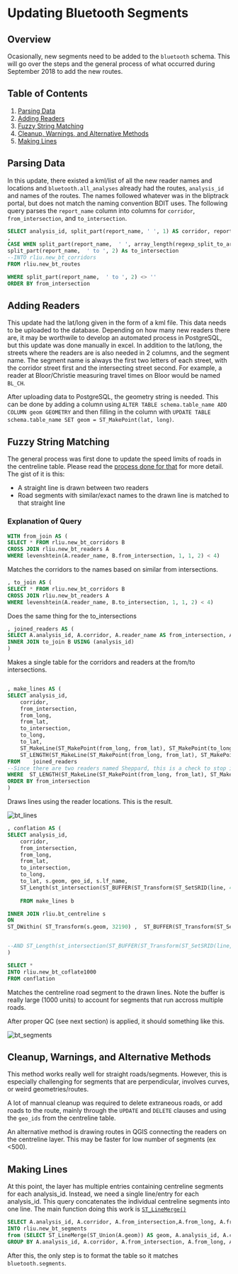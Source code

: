 # Updating Bluetooth Segments

## Overview

Ocasionally, new segments need to be added to the `bluetooth` schema. This will go over the steps and the general process of what occurred during September 2018 to add the new routes. 

## Table of Contents

1. [Parsing Data](#parsing-data)
2. [Adding Readers](#adding-readers)
3. [Fuzzy String Matching](#fuzzy-string-matching)
4. [Cleanup, Warnings, and Alternative Methods](#cleanup-warnings-and-alternative-methods)
5. [Making Lines](#making-lines)

## Parsing Data

In this update, there existed a kml/list of all the new reader names and locations and `bluetooth.all_analyses` already had the routes, `analysis_id` and names of the routes. The names followed whatever was in the bliptrack portal, but does not match the naming convention BDIT uses. The following query parses the `report_name` column into columns for `corridor`, `from_intersection`, and `to_intersection`.

```SQL
SELECT analysis_id, split_part(report_name, ' ', 1) AS corridor, report_name
, 
CASE WHEN split_part(report_name,  ' ', array_length(regexp_split_to_array(report_name, ' to '), 1))='Mt' THEN 'Mt Pleasant' ELSE split_part(report_name,  ' ', array_length(regexp_split_to_array(report_name, ' to '), 1)) END AS from_intersection,
split_part(report_name,  ' to ', 2) As to_intersection
--INTO rliu.new_bt_corridors
FROM rliu.new_bt_routes

WHERE split_part(report_name,  ' to ', 2) <> ''
ORDER BY from_intersection
```

## Adding Readers

This update had the lat/long given in the form of a kml file. This data needs to be uploaded to the database. Depending on how many new readers there are, it may be worthwile to develop an automated process in PostgreSQL, but this update was done manually in excel. In addition to the lat/long, the streets where the readers are is also needed in 2 columns, and the segment name. The segment name is always the first two letters of each street, with the corridor street first and the intersecting street second. For example, a reader at Bloor/Christie measuring travel times on Bloor would be named `BL_CH`. 

After uploading data to PostgreSQL, the geometry string is needed. This can be done by adding a column using `ALTER TABLE schema.table_name ADD COLUMN geom GEOMETRY` and then filling in the column with `UPDATE TABLE schema.table_name SET geom = ST_MakePoint(lat, long)`.

## Fuzzy String Matching

The general process was first done to update the speed limits of roads in the centreline table. Please read the [process done for that](https://github.com/CityofToronto/bdit_data-sources/blob/master/gis/PostedSpeedLimitUpdate.md) for more detail. The gist of it is this:

* A straight line is drawn between two readers
* Road segments with similar/exact names to the drawn line is matched to that straight line

### Explanation of Query

```SQL
WITH from_join AS (
SELECT * FROM rliu.new_bt_corridors B
CROSS JOIN rliu.new_bt_readers A
WHERE levenshtein(A.reader_name, B.from_intersection, 1, 1, 2) < 4)
```

Matches the corridors to the names based on similar from intersections.

```SQL
, to_join AS (
SELECT * FROM rliu.new_bt_corridors B
CROSS JOIN rliu.new_bt_readers A
WHERE levenshtein(A.reader_name, B.to_intersection, 1, 1, 2) < 4)
```
Does the same thing for the to_intersections

```SQL
, joined_readers AS (
SELECT A.analysis_id, A.corridor, A.reader_name AS from_intersection, A.long AS from_long, A.lat AS from_lat, B.reader_name AS to_intersection, B.long AS to_long, B.lat AS to_lat FROM from_join A
INNER JOIN to_join B USING (analysis_id)
)
```

Makes a single table for the corridors and readers at the from/to intersections.

```SQL

, make_lines AS (
SELECT analysis_id, 
	corridor, 
	from_intersection, 
	from_long, 
	from_lat, 
	to_intersection, 
	to_long, 
	to_lat,
	ST_MakeLine(ST_MakePoint(from_long, from_lat), ST_MakePoint(to_long, to_lat)) AS line,
	ST_LENGTH(ST_MakeLine(ST_MakePoint(from_long, from_lat), ST_MakePoint(to_long, to_lat))) AS length 
FROM 	joined_readers
--Since there are two readers named Sheppard, this is a check to stop it from matching to the wrong reader
WHERE  ST_LENGTH(ST_MakeLine(ST_MakePoint(from_long, from_lat), ST_MakePoint(to_long, to_lat)))<0.1
ORDER BY from_intersection
)
```
Draws lines using the reader locations. This is the result.

![bt_lines](img/bt_lines.PNG)

```SQL
, conflation AS (
SELECT analysis_id, 
	corridor, 
	from_intersection, 
	from_long, 
	from_lat, 
	to_intersection, 
	to_long, 
	to_lat, s.geom, geo_id, s.lf_name, 
	ST_Length(st_intersection(ST_BUFFER(ST_Transform(ST_SetSRID(line, 4326), 32190), 1.5*b.length, 'endcap=flat join=round') , ST_Transform(s.geom, 32190))) /ST_Length(ST_Transform(s.geom, 32190))
	
	FROM make_lines b

INNER JOIN rliu.bt_centreline s 
ON 
ST_DWithin( ST_Transform(s.geom, 32190) ,  ST_BUFFER(ST_Transform(ST_SetSRID(line, 4326), 32190), 3*b.length, 'endcap=flat join=round') , 1000)


--AND ST_Length(st_intersection(ST_BUFFER(ST_Transform(ST_SetSRID(line, 4326), 32190), 1.5*b.length, 'endcap=flat join=round') , ST_Transform(s.geom, 32190))) /ST_Length(ST_Transform(s.geom, 32190)) > 0.4
)

SELECT * 
INTO rliu.new_bt_coflate1000 
FROM conflation
```

Matches the centreline road segment to the drawn lines. Note the buffer is really large (1000 units) to account for segments that run accross multiple roads.

After proper QC (see next section) is applied, it should something like this.

![bt_segments](img/bt_segments.PNG)

## Cleanup, Warnings, and Alternative Methods

This method works really well for straight roads/segments. However, this is especially challenging for segments that are perpendicular, involves curves, or weird geometries/routes. 

A lot of mannual cleanup was required to delete extraneous roads, or add roads to the route, mainly through the `UPDATE` and `DELETE` clauses and using the `geo_ids` from the centreline table.

An alternative method is drawing routes in QGIS connecting the readers on the centreline layer. This may be faster for low number of segments (ex <500).

## Making Lines

At this point, the layer has multiple entries containing centreline segments for each analysis_id. Instead, we need a single line/entry for each analysis_id. This query concatenates the individual centreline segments into one line. The main function doing this work is [`ST_LineMerge()`](https://postgis.net/docs/ST_LineMerge.html)

```SQL
SELECT A.analysis_id, A.corridor, A.from_intersection,A.from_long, A.from_lat, A.to_intersection, A.to_long, A.to_lat,  A.geo_id,  A.lf_name, (ST_Dump(A.geom)).geom AS geom 
INTO rliu.new_bt_segments
from (SELECT ST_LineMerge(ST_Union(A.geom)) AS geom, A.analysis_id, A.corridor,A.from_intersection, A.from_long, A.from_lat, A.to_intersection, A.to_long, A.to_lat, array_agg(DISTINCT A.geo_id) AS geo_id, array_agg(DISTINCT A.lf_name) AS lf_name FROM new_bt_coflate300 A
GROUP BY A.analysis_id, A.corridor, A.from_intersection, A.from_long, A.from_lat, A.to_intersection, A.to_long, A.to_lat ORDER BY analysis_id) A
```
After this, the only step is to format the table so it matches `bluetooth.segments`.
